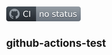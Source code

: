 [![Shell Commands Actions Status](https://github.com/nvenkatapavan/github-actions-test/blob/master/badge.svg)](https://github.com/nvenkatapavan/github-actions-test/actions)
# github-actions-test
